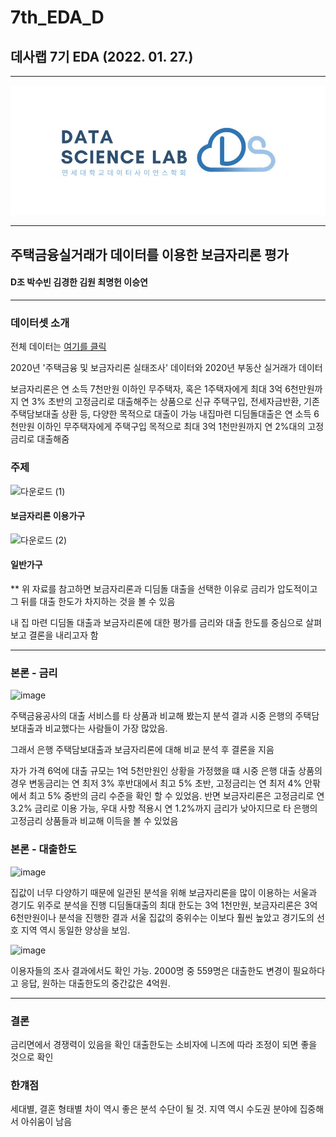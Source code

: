 # 7th_EDA_D
## 데사랩 7기 EDA (2022. 01. 27.)
___

![mm](https://github.com/YonseiDSL/6th_EDA/blob/master/dsl_logo.JPG?raw=true)

___

## 주택금융실거래가 데이터를 이용한 보금자리론 평가

#### D조 박수빈 김경한 김원 최명헌 이승연
---
### 데이터셋 소개

전체 데이터는 [여기를 클릭](https://drive.google.com/drive/folders/1aG7KTlxTb_XFt86qe0AOF5xbhc035PLC?usp=sharing)

2020년 '주택금융 및 보금자리론 실태조사' 데이터와 2020년 부동산 실거래가 데이터

보금자리론은 연 소득 7천만원 이하인 무주택자, 혹은 1주택자에게 최대 3억 6천만원까지 연 3% 초반의 고정금리로 대출해주는 상품으로 
신규 주택구입, 전세자금반환, 기존 주택담보대출 상환 등, 다양한 목적으로 대출이 가능
내집마련 디딤돌대출은 연 소득 6천만원 이하인 무주택자에게 주택구입 목적으로 최대 3억 1천만원까지 연 2%대의 고정금리로 대출해줌

### 주제

![다운로드 (1)](https://user-images.githubusercontent.com/87808408/151774579-cb281d91-b624-4654-a82a-45f97ca69270.png)
#### 보금자리론 이용가구
![다운로드 (2)](https://user-images.githubusercontent.com/87808408/151775059-a902ff1c-3fba-4fd7-8293-481b262fd5d6.png)
#### 일반가구


**
위 자료를 참고하면 보금자리론과 디딤돌 대출을 선택한 이유로 금리가 압도적이고 그 뒤를 대출 한도가 차지하는 것을 볼 수 있음

내 집 마련 디딤돌 대출과 보금자리론에 대한 평가를 금리와 대출 한도를 중심으로 살펴보고 결론을 내리고자 함

---
### 본론 - 금리

![image](https://user-images.githubusercontent.com/87808408/151775394-09b1761f-d8e5-4e64-8830-74eb2a2433ea.png)

주택금융공사의 대출 서비스를 타 상품과 비교해 봤는지 분석 결과 시중 은행의 주택담보대출과 비교했다는 사람들이 가장 많았음.

그래서 은행 주택담보대출과 보금자리론에 대해 비교 분석 후 결론을 지음

자가 가격 6억에 대출 규모는 1억 5천만원인 상황을 가정했을 떄 시중 은행 대출 상품의 경우 변동금리는 연 최저 3% 후반대에서 최고 5% 초반, 고정금리는 연 최저 4% 안팎에서 최고 5% 중반의 금리 수준을 확인 할 수 있었음.
반면 보금자리론은 고정금리로 연 3.2% 금리로 이용 가능, 우대 사항 적용시 연 1.2%까지 금리가 낮아지므로 타 은행의 고정금리 상품들과 비교해 이득을 볼 수 있었음

### 본론 - 대출한도

![image](https://user-images.githubusercontent.com/87808408/151776103-ae47ae36-be70-46ab-8f76-d0eaaa46e549.png)

집값이 너무 다양하기 때문에 일관된 분석을 위해 보금자리론을 많이 이용하는 서울과 경기도 위주로 분석을 진행
디딤돌대출의 최대 한도는 3억 1천만원, 보금자리론은 3억 6천만원이나 분석을 진행한 결과 서울 집값의 중위수는 이보다 훨씬 높았고 경기도의 선호 지역 역시 동일한 양상을 보임.

![image](https://user-images.githubusercontent.com/87808408/151776667-ec266f70-49df-462e-bfb6-ed8a3c2ab816.png)

이용자들의 조사 결과에서도 확인 가능. 2000명 중 559명은 대출한도 변경이 필요하다고 응답, 원하는 대출한도의 중간값은 4억원. 

---
### 결론

금리면에서 경쟁력이 있음을 확인
대출한도는 소비자에 니즈에 따라 조정이 되면 좋을 것으로 확인

### 한걔점

세대별, 결혼 형태별 차이 역시 좋은 분석 수단이 될 것.
지역 역시 수도권 분야에 집중해서 아쉬움이 남음













